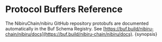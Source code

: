# Protocol Buffers Reference

The NibiruChain/nibiru GitHub repository protobufs are documented automatically
in the Buf Schema Registry. See [https://buf.build/nibiru-chain/nibiru/docs](https://buf.build/nibiru-chain/nibiru/docs). {synopsis}
